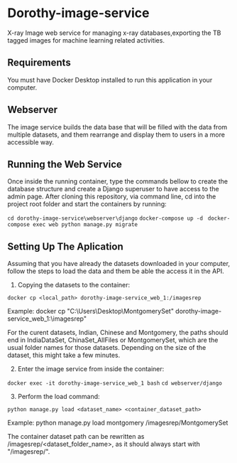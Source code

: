 # Dorothy-image-service
X-ray Image web service for managing x-ray databases,exporting the TB tagged images for machine learning related activities.

## Requirements
 You must have Docker Desktop installed to run this application in your computer.

## Webserver
The image service builds the data base  that will be filled with the data from multiple datasets, and them rearrange and display them to users in a more accessible way.

## Running the Web Service
Once inside the running container, type the commands bellow to create the database structure and create a Django superuser to have access to the admin page. After cloning this repository, via command line, cd into the project root folder and start the containers by running:

``` cd dorothy-image-service\webserver\django ```
     ```docker-compose up -d```
``` docker-compose exec web python manage.py migrate```

## Setting Up The Aplication
Assuming that you have already the datasets downloaded in your computer, follow the steps to load the data and them be able the access it in the API.

1. Copying the datasets to the container:

```docker cp <local_path> dorothy-image-service_web_1:/imagesrep```

Example: docker cp "C:\Users\Desktop\MontgomerySet\" dorothy-image-service_web_1:\imagesrep"

For the curent datasets, Indian, Chinese and Montgomery, the paths should end in IndiaDataSet, ChinaSet_AllFiles or MontgomerySet, which are the usual folder names for those datasets. Depending on the size of the dataset, this might take a few minutes.

2. Enter the image service from inside the container:

```docker exec -it dorothy-image-service_web_1 bash```
```cd webserver/django```

3. Perform the load command:

```python manage.py load <dataset_name> <container_dataset_path>```

Example: python manage.py load montgomery /imagesrep/MontgomerySet

The container dataset path can be rewritten as /imagesrep/<dataset_folder_name>, as it should always start with "/imagesrep/".
